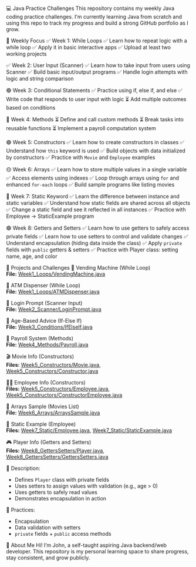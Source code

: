 💻 Java Practice Challenges
This repository contains my weekly Java coding practice challenges.
I'm currently learning Java from scratch and using this repo to track my progress and build a strong GitHub portfolio as I grow.

📅 Weekly Focus
✅ Week 1: While Loops
✅ Learn how to repeat logic with a while loop
✅ Apply it in basic interactive apps
✅ Upload at least two working projects

✅ Week 2: User Input (Scanner)
✅ Learn how to take input from users using Scanner
✅ Build basic input/output programs
✅ Handle login attempts with logic and string comparison

🟢 Week 3: Conditional Statements
✅ Practice using if, else if, and else
✅ Write code that responds to user input with logic
⏳ Add multiple outcomes based on conditions

🔵 Week 4: Methods
⏳ Define and call custom methods
⏳ Break tasks into reusable functions
⏳ Implement a payroll computation system

🟣 Week 5: Constructors
✅ Learn how to create constructors in classes
✅ Understand how `this` keyword is used
✅ Build objects with data initialized by constructors
✅ Practice with `Movie` and `Employee` examples

🟡 Week 6: Arrays
✅ Learn how to store multiple values in a single variable
✅ Access elements using indexes
✅ Loop through arrays using `for` and enhanced `for-each` loops
✅ Build sample programs like listing movies

🔴 Week 7: Static Keyword
✅ Learn the difference between instance and static variables
✅ Understand how static fields are shared across all objects
✅ Change a static field and see it reflected in all instances
✅ Practice with Employee → StaticExample program

🟢 Week 8: Getters and Setters
✅ Learn how to use getters to safely access private fields
✅ Learn how to use setters to control and validate changes
✅ Understand encapsulation (hiding data inside the class)
✅ Apply `private` fields with `public` getters & setters
✅ Practice with Player class: setting name, age, and color

📁 Projects and Challenges
🔁 Vending Machine (While Loop)  
**File:** [Week1_Loops/VendingMachine.java](Week1_Loops/VendingMachine.java)  

🏧 ATM Dispenser (While Loop)  
**File:** [Week1_Loops/ATMDispenser.java](Week1_Loops/ATMDispenser.java)  

🔐 Login Prompt (Scanner Input)  
**File:** [Week2_Scanner/LoginPrompt.java](Week2_Scanner/LoginPrompt.java)  

👴 Age-Based Advice (If-Else If)  
**File:** [Week3_Conditions/IfElseIf.java](Week3_Conditions/IfElseIf.java)  

🧮 Payroll System (Methods)  
**File:** [Week4_Methods/Payroll.java](Week4_Methods/Payroll.java)  

🎬 Movie Info (Constructors)  
**Files:** [Week5_Constructors/Movie.java](Week5_Constructors/Movie.java), [Week5_Constructors/Constructor.java](Week5_Constructors/Constructor.java)  

👨‍💼 Employee Info (Constructors)  
**Files:** [Week5_Constructors/Employee.java](Week5_Constructors/Employee.java), [Week5_Constructors/ConstructorEmployee.java](Week5_Constructors/ConstructorEmployee.java)  

🎥 Arrays Sample (Movies List)  
**File:** [Week6_Arrays/ArraysSample.java](Week6_Arrays/ArraysSample.java)  

🏢 Static Example (Employee)  
**Files:** [Week7_Static/Employee.java](Week7_Static/Employee.java), [Week7_Static/StaticExample.java](Week7_Static/StaticExample.java)  

🎮 Player Info (Getters and Setters)  
**Files:** [Week8_GettersSetters/Player.java](Week8_GettersSetters/Player.java), [Week8_GettersSetters/GettersSetters.java](Week8_GettersSetters/GettersSetters.java)  

🧠 Description:  
- Defines `Player` class with private fields  
- Uses setters to assign values with validation (e.g., age > 0)  
- Uses getters to safely read values  
- Demonstrates encapsulation in action  

📌 Practices:  
- Encapsulation  
- Data validation with setters  
- `private` fields + `public` access methods  

👋 About Me
Hi! I’m John, a self-taught aspiring Java backend/web developer.
This repository is my personal learning space to share progress, stay consistent, and grow publicly.
